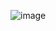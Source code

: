 ![image](https://github.com/Positiveoo1/Tic-Tac-Toe-js/assets/106428934/9bcf32ea-5dc8-4f6a-ba11-36a7cbb82430)
